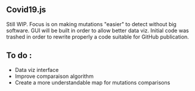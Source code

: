 
## Covid19.js

Still WIP. Focus is on making mutations "easier" to detect without big software. GUI will be built in order to allow better data viz. Initial code was trashed in order to rewrite properly a code suitable for GitHub publication.

## To do :
- Data viz interface
- Improve comparaison algorithm 
- Create a more understandable map for mutations comparisons 